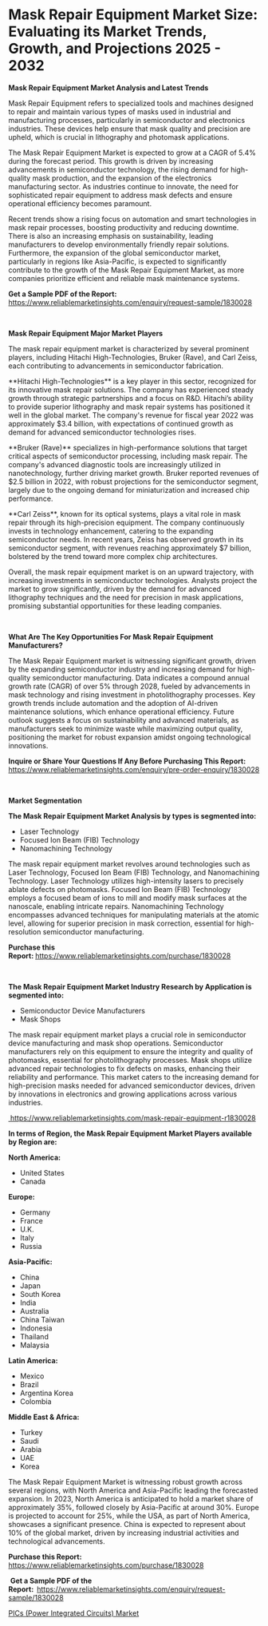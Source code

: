 <p><h1>Mask Repair Equipment Market Size: Evaluating its Market Trends, Growth, and Projections 2025 - 2032</h1></p><p><strong>Mask Repair Equipment Market Analysis and Latest Trends</strong></p>
<p><p>Mask Repair Equipment refers to specialized tools and machines designed to repair and maintain various types of masks used in industrial and manufacturing processes, particularly in semiconductor and electronics industries. These devices help ensure that mask quality and precision are upheld, which is crucial in lithography and photomask applications.</p><p>The Mask Repair Equipment Market is expected to grow at a CAGR of 5.4% during the forecast period. This growth is driven by increasing advancements in semiconductor technology, the rising demand for high-quality mask production, and the expansion of the electronics manufacturing sector. As industries continue to innovate, the need for sophisticated repair equipment to address mask defects and ensure operational efficiency becomes paramount.</p><p>Recent trends show a rising focus on automation and smart technologies in mask repair processes, boosting productivity and reducing downtime. There is also an increasing emphasis on sustainability, leading manufacturers to develop environmentally friendly repair solutions. Furthermore, the expansion of the global semiconductor market, particularly in regions like Asia-Pacific, is expected to significantly contribute to the growth of the Mask Repair Equipment Market, as more companies prioritize efficient and reliable mask maintenance systems.</p></p>
<p><strong>Get a Sample PDF of the Report:&nbsp;</strong> <a href="https://www.reliablemarketinsights.com/enquiry/request-sample/1830028?utm_campaign=2636&utm_medium=2&utm_source=Github&utm_content=ia&utm_term=06042025&utm_id=mask-repair-equipment">https://www.reliablemarketinsights.com/enquiry/request-sample/1830028</a></p>
<p>&nbsp;</p>
<p><strong>Mask Repair Equipment Major Market Players</strong></p>
<p><p>The mask repair equipment market is characterized by several prominent players, including Hitachi High-Technologies, Bruker (Rave), and Carl Zeiss, each contributing to advancements in semiconductor fabrication.</p><p>**Hitachi High-Technologies** is a key player in this sector, recognized for its innovative mask repair solutions. The company has experienced steady growth through strategic partnerships and a focus on R&D. Hitachi’s ability to provide superior lithography and mask repair systems has positioned it well in the global market. The company's revenue for fiscal year 2022 was approximately $3.4 billion, with expectations of continued growth as demand for advanced semiconductor technologies rises.</p><p>**Bruker (Rave)** specializes in high-performance solutions that target critical aspects of semiconductor processing, including mask repair. The company's advanced diagnostic tools are increasingly utilized in nanotechnology, further driving market growth. Bruker reported revenues of $2.5 billion in 2022, with robust projections for the semiconductor segment, largely due to the ongoing demand for miniaturization and increased chip performance.</p><p>**Carl Zeiss**, known for its optical systems, plays a vital role in mask repair through its high-precision equipment. The company continuously invests in technology enhancement, catering to the expanding semiconductor needs. In recent years, Zeiss has observed growth in its semiconductor segment, with revenues reaching approximately $7 billion, bolstered by the trend toward more complex chip architectures.</p><p>Overall, the mask repair equipment market is on an upward trajectory, with increasing investments in semiconductor technologies. Analysts project the market to grow significantly, driven by the demand for advanced lithography techniques and the need for precision in mask applications, promising substantial opportunities for these leading companies.</p></p>
<p>&nbsp;</p>
<p><strong>What Are The Key Opportunities For Mask Repair Equipment Manufacturers?</strong></p>
<p><p>The Mask Repair Equipment market is witnessing significant growth, driven by the expanding semiconductor industry and increasing demand for high-quality semiconductor manufacturing. Data indicates a compound annual growth rate (CAGR) of over 5% through 2028, fueled by advancements in mask technology and rising investment in photolithography processes. Key growth trends include automation and the adoption of AI-driven maintenance solutions, which enhance operational efficiency. Future outlook suggests a focus on sustainability and advanced materials, as manufacturers seek to minimize waste while maximizing output quality, positioning the market for robust expansion amidst ongoing technological innovations.</p></p>
<p><strong>Inquire or Share Your Questions If Any Before Purchasing This Report:</strong> <a href="https://www.reliablemarketinsights.com/enquiry/pre-order-enquiry/1830028?utm_campaign=2636&utm_medium=2&utm_source=Github&utm_content=ia&utm_term=06042025&utm_id=mask-repair-equipment">https://www.reliablemarketinsights.com/enquiry/pre-order-enquiry/1830028</a></p>
<p>&nbsp;</p>
<p><strong>Market Segmentation</strong></p>
<p><strong>The Mask Repair Equipment Market Analysis by types is segmented into:</strong></p>
<p><ul><li>Laser Technology</li><li>Focused Ion Beam (FIB) Technology</li><li>Nanomachining Technology</li></ul></p>
<p><p>The mask repair equipment market revolves around technologies such as Laser Technology, Focused Ion Beam (FIB) Technology, and Nanomachining Technology. Laser Technology utilizes high-intensity lasers to precisely ablate defects on photomasks. Focused Ion Beam (FIB) Technology employs a focused beam of ions to mill and modify mask surfaces at the nanoscale, enabling intricate repairs. Nanomachining Technology encompasses advanced techniques for manipulating materials at the atomic level, allowing for superior precision in mask correction, essential for high-resolution semiconductor manufacturing.</p></p>
<p><strong>Purchase this Report:&nbsp;</strong><a href="https://www.reliablemarketinsights.com/purchase/1830028?utm_campaign=2636&utm_medium=2&utm_source=Github&utm_content=ia&utm_term=06042025&utm_id=mask-repair-equipment">https://www.reliablemarketinsights.com/purchase/1830028</a></p>
<p>&nbsp;</p>
<p><strong>The Mask Repair Equipment Market Industry Research by Application is segmented into:</strong></p>
<p><ul><li>Semiconductor Device Manufacturers</li><li>Mask Shops</li></ul></p>
<p><p>The mask repair equipment market plays a crucial role in semiconductor device manufacturing and mask shop operations. Semiconductor manufacturers rely on this equipment to ensure the integrity and quality of photomasks, essential for photolithography processes. Mask shops utilize advanced repair technologies to fix defects on masks, enhancing their reliability and performance. This market caters to the increasing demand for high-precision masks needed for advanced semiconductor devices, driven by innovations in electronics and growing applications across various industries.</p></p>
<p><a href="https://www.reliablemarketinsights.com/mask-repair-equipment-r1830028?utm_campaign=2636&utm_medium=2&utm_source=Github&utm_content=ia&utm_term=06042025&utm_id=mask-repair-equipment">&nbsp;https://www.reliablemarketinsights.com/mask-repair-equipment-r1830028</a></p>
<p><strong>In terms of Region, the Mask Repair Equipment Market Players available by Region are:</strong></p>
<p>
    <p> <strong> North America: </strong>
        <ul>
            <li>United States</li>
            <li>Canada</li>
        </ul>
        </p> 
    <p> <strong> Europe: </strong>
        <ul>
            <li>Germany</li>
            <li>France</li>
            <li>U.K.</li>
            <li>Italy</li>
            <li>Russia</li>
        </ul>
        </p> 
    <p> <strong> Asia-Pacific: </strong>
        <ul>
            <li>China</li>
            <li>Japan</li>
            <li>South Korea</li>
            <li>India</li>
            <li>Australia</li>
            <li>China Taiwan</li>
            <li>Indonesia</li>
            <li>Thailand</li>
            <li>Malaysia</li>
        </ul>
        </p> 
    <p> <strong> Latin America: </strong>
        <ul>
            <li>Mexico</li>
            <li>Brazil</li>
            <li>Argentina Korea</li>
            <li>Colombia</li>
        </ul>
        </p> 
    <p> <strong> Middle East & Africa: </strong>
        <ul>
            <li>Turkey</li>
            <li>Saudi</li>
            <li>Arabia</li>
            <li>UAE</li>
            <li>Korea</li>
        </ul>
    </p>
    </p>
<p><p>The Mask Repair Equipment Market is witnessing robust growth across several regions, with North America and Asia-Pacific leading the forecasted expansion. In 2023, North America is anticipated to hold a market share of approximately 35%, followed closely by Asia-Pacific at around 30%. Europe is projected to account for 25%, while the USA, as part of North America, showcases a significant presence. China is expected to represent about 10% of the global market, driven by increasing industrial activities and technological advancements.</p></p>
<p><strong>Purchase this Report: </strong><a href="https://www.reliablemarketinsights.com/purchase/1830028?utm_campaign=2636&utm_medium=2&utm_source=Github&utm_content=ia&utm_term=06042025&utm_id=mask-repair-equipment">https://www.reliablemarketinsights.com/purchase/1830028</a></p>
<p>&nbsp;<strong>Get a Sample PDF of the Report:&nbsp;&nbsp;</strong><a href="https://www.reliablemarketinsights.com/enquiry/request-sample/1830028?utm_campaign=2636&utm_medium=2&utm_source=Github&utm_content=ia&utm_term=06042025&utm_id=mask-repair-equipment">https://www.reliablemarketinsights.com/enquiry/request-sample/1830028</a></p>
<p><strong></strong></p>
<p><p><a href="https://github.com/raeezkenedz/Market-Research-Report-List-1/blob/main/pics-power-integrated-circuits-market.md?utm_campaign=2636&utm_medium=2&utm_source=Github&utm_content=ia&utm_term=06042025&utm_id=mask-repair-equipment">PICs (Power Integrated Circuits) Market</a></p></p>
